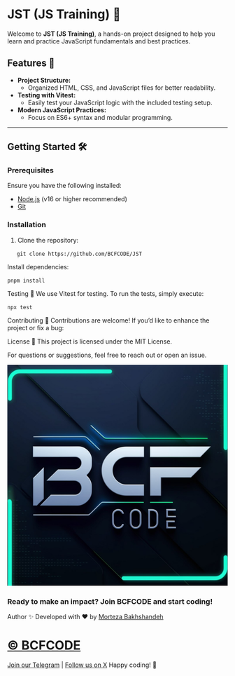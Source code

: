 # JST (JS Training) 🚀

Welcome to **JST (JS Training)**, a hands-on project designed to help you learn and practice JavaScript fundamentals and best practices.


## Features 🌟
- **Project Structure:**
  - Organized HTML, CSS, and JavaScript files for better readability.
- **Testing with Vitest:**
  - Easily test your JavaScript logic with the included testing setup.
- **Modern JavaScript Practices:**
  - Focus on ES6+ syntax and modular programming.

---

## Getting Started 🛠️

### Prerequisites
Ensure you have the following installed:
- [Node.js](https://nodejs.org) (v16 or higher recommended)
- [Git](https://git-scm.com)

### Installation
1. Clone the repository:
```
   git clone https://github.com/BCFCODE/JST
```
Install dependencies:
```
pnpm install
```
Testing 🧪
We use Vitest for testing. To run the tests, simply execute:
```
npx test
```

Contributing 🤝
Contributions are welcome! If you’d like to enhance the project or fix a bug:

License 📜
This project is licensed under the MIT License.

For questions or suggestions, feel free to reach out or open an issue.
<p align="center">
  <a href="https://github.com/BCFCODEteam">
    <img src="/public/BCFCODE LOGO.jpg" alt="BCFCODE LOGO">
  </a>
</p>

### Ready to make an impact? Join BCFCODE and start coding!

Author ✨
Developed with ❤️ by [Morteza Bakhshandeh](https://bakhshandehmorteza.ir/)

# [© BCFCODE](https://www.bcfcode.ir/)

[Join our Telegram](https://t.me/BCFCODE) | [Follow us on X](https://x.com/bcfcode)
Happy coding! 🎉
